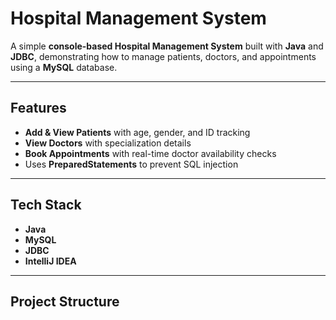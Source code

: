# Hospital Management System

A simple **console-based Hospital Management System** built with **Java** and **JDBC**, demonstrating how to manage patients, doctors, and appointments using a **MySQL** database.

---

## Features
- **Add & View Patients** with age, gender, and ID tracking  
- **View Doctors** with specialization details  
- **Book Appointments** with real-time doctor availability checks  
- Uses **PreparedStatements** to prevent SQL injection

---

## Tech Stack
- **Java**
- **MySQL**
- **JDBC**
- **IntelliJ IDEA**

---

## Project Structure

